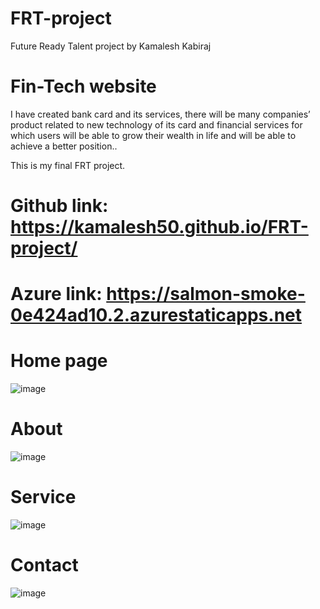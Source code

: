 # FRT-project

Future Ready Talent project by Kamalesh Kabiraj

# Fin-Tech website 

I have created bank card and its services, there will be many companies’ product related to new technology of its card and financial services for which users will be able to grow their wealth in life and will be able to achieve a better position..

This is my final FRT project. 
# Github link: https://kamalesh50.github.io/FRT-project/

# Azure link: https://salmon-smoke-0e424ad10.2.azurestaticapps.net

# Home page
![image](https://user-images.githubusercontent.com/114010528/202850060-0776e29d-e3c0-4768-b031-ca3e9c8c7434.png)

# About
![image](https://user-images.githubusercontent.com/114010528/202850168-2be358b6-0686-4c81-a7eb-0380e08bf1c7.png)

# Service
![image](https://user-images.githubusercontent.com/114010528/202850105-a8121ba5-1410-4f6a-bb75-2341e5528baf.png)

# Contact
![image](https://user-images.githubusercontent.com/114010528/202850200-e26ffc95-15b5-4db7-8498-f4e210c2e91e.png)
